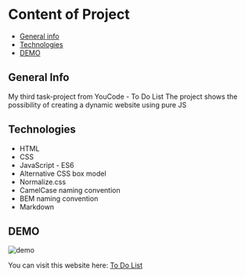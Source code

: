 # Content of Project
* [General info](#general-info)
* [Technologies](#technologies)
* [DEMO](#DEMO)

## General Info
My third task-project from YouCode - To Do List
The project shows the possibility of creating a dynamic website using pure JS


## Technologies
<ul>
<li>HTML</li>
<li>CSS</li>
<li>JavaScript - ES6</li>
<li>Alternative CSS box model</li>
<li>Normalize.css</li>
<li>CamelCase naming convention</li>
<li>BEM naming convention</li>
<li>Markdown</li>
</ul>

## DEMO
![demo](https://bartekkamela.github.io/to-do-list/images/demo.gif)

You can visit this website here: [To Do List](https://bartekkamela.github.io/to-do-list)